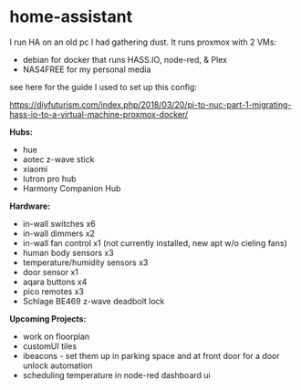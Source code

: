 # home-assistant
I run HA on an old pc I had gathering dust. It runs proxmox with 2 VMs:
* debian for docker that runs HASS.IO, node-red, & Plex
* NAS4FREE for my personal media

see here for the guide I used to set up this config:

https://diyfuturism.com/index.php/2018/03/20/pi-to-nuc-part-1-migrating-hass-io-to-a-virtual-machine-proxmox-docker/


**Hubs:**
* hue
* aotec z-wave stick
* xiaomi
* lutron pro hub
* Harmony Companion Hub

**Hardware:**
* in-wall switches  x6
* in-wall dimmers   x2
* in-wall fan control x1 (not currently installed, new apt w/o cieling fans)
* human body sensors x3
* temperature/humidity sensors  x3
* door sensor x1
* aqara buttons x4
* pico remotes  x3
* Schlage BE469 z-wave deadbolt lock

**Upcoming Projects:**
* work on floorplan
* customUI tiles
* ibeacons - set them up in parking space and at front door for a door unlock automation
* scheduling temperature in node-red dashboard ui
